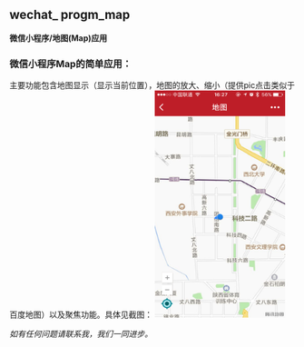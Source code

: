 ## wechat_ progm_map 

**微信小程序/地图(Map)应用**

### 微信小程序Map的简单应用： ###

主要功能包含地图显示（显示当前位置），地图的放大、缩小（提供pic点击类似于百度地图）以及聚焦功能。具体见截图：
<img src="resource/images/787027747485506348.png" width="230" height="400" />

*如有任何问题请联系我，我们一同进步。*